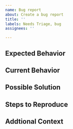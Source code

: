 ```yaml
---
name: Bug report
about: Create a bug report
title: ''
labels: Needs Triage, bug
assignees: ''

---
```


<!--- Provide a general summary of the issue in the Title above -->

## Expected Behavior
<!--- Tell us what should happen -->

## Current Behavior
<!--- Tell us what happens instead of the expected behavior -->

## Possible Solution
<!--- If you have a specific desired solution in mind, this is a place to add it. -->

## Steps to Reproduce
<!--- Provide an unambiguous set of steps to reproduce this bug. -->

## Addtional Context
<!-- (Optional)>
<!--- Real world usage helps us better understand what solutions may be most appropriate. -->
<!--- Explaining more context around your issue helps us better understand your use case -->
